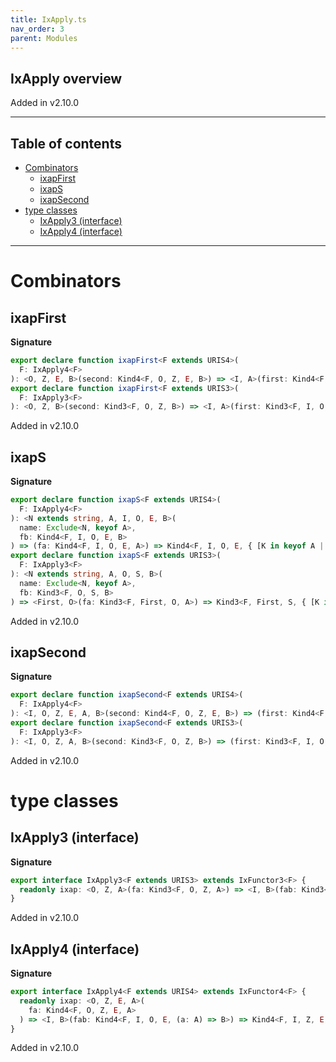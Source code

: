 ```yaml
---
title: IxApply.ts
nav_order: 3
parent: Modules
---
```


## IxApply overview

Added in v2.10.0

---

<h2 class="text-delta">Table of contents</h2>

- [Combinators](#combinators)
  - [ixapFirst](#ixapfirst)
  - [ixapS](#ixaps)
  - [ixapSecond](#ixapsecond)
- [type classes](#type-classes)
  - [IxApply3 (interface)](#ixapply3-interface)
  - [IxApply4 (interface)](#ixapply4-interface)

---

# Combinators

## ixapFirst

**Signature**

```ts
export declare function ixapFirst<F extends URIS4>(
  F: IxApply4<F>
): <O, Z, E, B>(second: Kind4<F, O, Z, E, B>) => <I, A>(first: Kind4<F, I, O, E, A>) => Kind4<F, I, Z, E, A>
export declare function ixapFirst<F extends URIS3>(
  F: IxApply3<F>
): <O, Z, B>(second: Kind3<F, O, Z, B>) => <I, A>(first: Kind3<F, I, O, A>) => Kind3<F, I, Z, A>
```

Added in v2.10.0

## ixapS

**Signature**

```ts
export declare function ixapS<F extends URIS4>(
  F: IxApply4<F>
): <N extends string, A, I, O, E, B>(
  name: Exclude<N, keyof A>,
  fb: Kind4<F, I, O, E, B>
) => (fa: Kind4<F, I, O, E, A>) => Kind4<F, I, O, E, { [K in keyof A | N]: K extends keyof A ? A[K] : B }>
export declare function ixapS<F extends URIS3>(
  F: IxApply3<F>
): <N extends string, A, O, S, B>(
  name: Exclude<N, keyof A>,
  fb: Kind3<F, O, S, B>
) => <First, O>(fa: Kind3<F, First, O, A>) => Kind3<F, First, S, { [K in keyof A | N]: K extends keyof A ? A[K] : B }>
```

Added in v2.10.0

## ixapSecond

**Signature**

```ts
export declare function ixapSecond<F extends URIS4>(
  F: IxApply4<F>
): <I, O, Z, E, A, B>(second: Kind4<F, O, Z, E, B>) => (first: Kind4<F, I, O, E, A>) => Kind4<F, I, Z, E, B>
export declare function ixapSecond<F extends URIS3>(
  F: IxApply3<F>
): <I, O, Z, A, B>(second: Kind3<F, O, Z, B>) => (first: Kind3<F, I, O, A>) => Kind3<F, I, Z, B>
```

Added in v2.10.0

# type classes

## IxApply3 (interface)

**Signature**

```ts
export interface IxApply3<F extends URIS3> extends IxFunctor3<F> {
  readonly ixap: <O, Z, A>(fa: Kind3<F, O, Z, A>) => <I, B>(fab: Kind3<F, I, O, (a: A) => B>) => Kind3<F, I, Z, B>
}
```

Added in v2.10.0

## IxApply4 (interface)

**Signature**

```ts
export interface IxApply4<F extends URIS4> extends IxFunctor4<F> {
  readonly ixap: <O, Z, E, A>(
    fa: Kind4<F, O, Z, E, A>
  ) => <I, B>(fab: Kind4<F, I, O, E, (a: A) => B>) => Kind4<F, I, Z, E, B>
}
```

Added in v2.10.0
